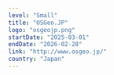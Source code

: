 ```yaml
---
level: "Small"
title: "OSGeo.JP"
logo: "osgeojp.png"
startDate: "2025-03-01"
endDate: "2026-02-28"
link: "http://www.osgeo.jp/"
country: "Japan"
---
```

